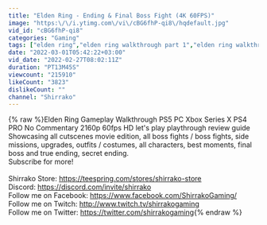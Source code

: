 ```yaml
---
title: "Elden Ring - Ending & Final Boss Fight (4K 60FPS)"
image: "https:\/\/i.ytimg.com\/vi\/cBG6fhP-qi8\/hqdefault.jpg"
vid_id: "cBG6fhP-qi8"
categories: "Gaming"
tags: ["elden ring","elden ring walkthrough part 1","elden ring walkthrough no commentary"]
date: "2022-03-01T05:42:22+03:00"
vid_date: "2022-02-27T08:02:11Z"
duration: "PT13M45S"
viewcount: "215910"
likeCount: "3823"
dislikeCount: ""
channel: "Shirrako"
---
```

{% raw %}Elden Ring Gameplay Walkthrough PS5 PC Xbox Series X PS4 PRO No Commentary 2160p 60fps HD let's play playthrough review guide <br />Showcasing all cutscenes movie edition, all boss fights / boss fights, side missions, upgrades, outfits / costumes, all characters, best moments, final boss and true ending, secret ending.<br />Subscribe for more!<br /><br />Shirrako Store: <a rel="nofollow" target="blank" href="https://teespring.com/stores/shirrako-store">https://teespring.com/stores/shirrako-store</a><br />Discord: <a rel="nofollow" target="blank" href="https://discord.com/invite/shirrako">https://discord.com/invite/shirrako</a><br />Follow me on Facebook: <a rel="nofollow" target="blank" href="https://www.facebook.com/ShirrakoGaming/">https://www.facebook.com/ShirrakoGaming/</a><br />Follow me on Twitch: <a rel="nofollow" target="blank" href="http://www.twitch.tv/shirrakogaming">http://www.twitch.tv/shirrakogaming</a><br />Follow me on Twitter: <a rel="nofollow" target="blank" href="https://twitter.com/shirrakogaming">https://twitter.com/shirrakogaming</a>{% endraw %}
